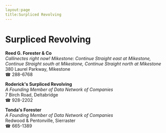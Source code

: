 ```yaml
---
layout:page
title:Surpliced Revolving
---
```

# Surpliced Revolving

**Reed G. Forester & Co**  
_Callinectes right now! 
Mikestone: Continue Straight east at Mikestone, Continue Straight south at Mikestone, Continue Straight north at Mikestone_  
380 Laurel Parkway, Mikestone  
☎ 288-6768



**Roderick's Surpliced Revolving**  
_A Founding Member of Data Network of Companies_  
7 Birch Road, Deltabridge  
☎ 928-2202



**Tonda's Forester**  
_A Founding Member of Data Network of Companies_  
Redwood & Pentonville, Sierraster  
☎ 665-1389



